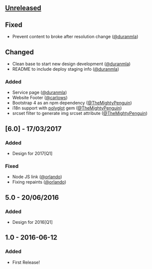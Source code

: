 ## [Unreleased]

## Fixed
* Prevent content to broke after resolution change ([@duranmla](https://github.com/duranmla))

## Changed
* Clean base to start new design development ([@duranmla](https://github.com/duranmla))
* README to include deploy staging info ([@duranmla](https://github.com/duranmla))

### Added
* Service page ([@duranmla](https://github.com/duranmla))
* Website Footer ([@carlows](https://github.com/carlows))
* Bootstrap 4 as an npm dependency ([@TheMightyPenguin](https://github.com/TheMightyPenguin))
* i18n support with [polyglot](https://github.com/untra/polyglot) gem ([@TheMightyPenguin](https://github.com/TheMightyPenguin))
* srcset filter to generate img srcset attribute ([@TheMightyPenguin](https://github.com/TheMightyPenguin))

## [6.0] - 17/03/2017
### Added
* Design for 2017[Q1]

### Fixed
* Node JS link ([@orlando](https://github.com/orlando))
* Fixing repaints ([@orlando](https://github.com/orlando))

## 5.0 - 20/06/2016
### Added
* Design for 2016[Q1]

## 1.0 - 2016-06-12
### Added
* First Release!

[Unreleased]: https://github.com/hashlabshq/hashbot/compare/v6.0...HEAD
